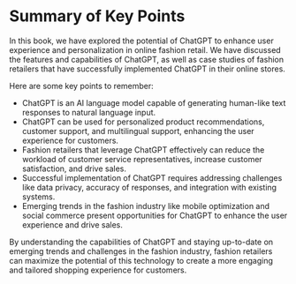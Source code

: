 Summary of Key Points
=================================

In this book, we have explored the potential of ChatGPT to enhance user experience and personalization in online fashion retail. We have discussed the features and capabilities of ChatGPT, as well as case studies of fashion retailers that have successfully implemented ChatGPT in their online stores.

Here are some key points to remember:

* ChatGPT is an AI language model capable of generating human-like text responses to natural language input.
* ChatGPT can be used for personalized product recommendations, customer support, and multilingual support, enhancing the user experience for customers.
* Fashion retailers that leverage ChatGPT effectively can reduce the workload of customer service representatives, increase customer satisfaction, and drive sales.
* Successful implementation of ChatGPT requires addressing challenges like data privacy, accuracy of responses, and integration with existing systems.
* Emerging trends in the fashion industry like mobile optimization and social commerce present opportunities for ChatGPT to enhance the user experience and drive sales.

By understanding the capabilities of ChatGPT and staying up-to-date on emerging trends and challenges in the fashion industry, fashion retailers can maximize the potential of this technology to create a more engaging and tailored shopping experience for customers.


